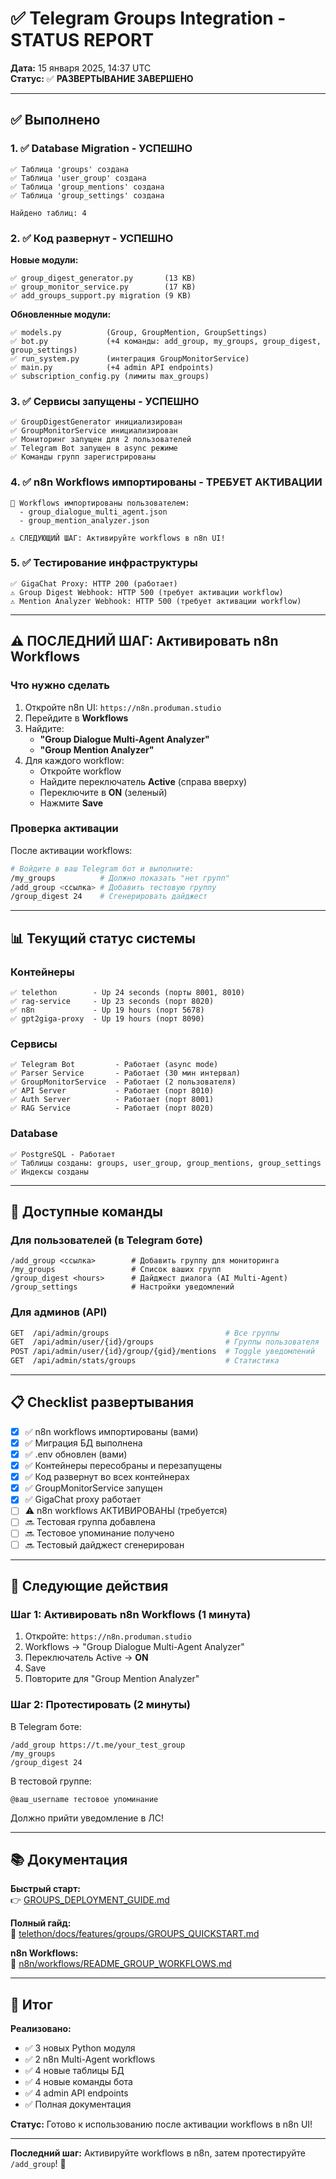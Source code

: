 # ✅ Telegram Groups Integration - STATUS REPORT

**Дата:** 15 января 2025, 14:37 UTC  
**Статус:** ✅ **РАЗВЕРТЫВАНИЕ ЗАВЕРШЕНО**

---

## ✅ Выполнено

### 1. ✅ Database Migration - УСПЕШНО

```
✅ Таблица 'groups' создана
✅ Таблица 'user_group' создана  
✅ Таблица 'group_mentions' создана
✅ Таблица 'group_settings' создана

Найдено таблиц: 4
```

### 2. ✅ Код развернут - УСПЕШНО

**Новые модули:**
```
✅ group_digest_generator.py       (13 KB)
✅ group_monitor_service.py        (17 KB)
✅ add_groups_support.py migration (9 KB)
```

**Обновленные модули:**
```
✅ models.py          (Group, GroupMention, GroupSettings)
✅ bot.py             (+4 команды: add_group, my_groups, group_digest, group_settings)
✅ run_system.py      (интеграция GroupMonitorService)
✅ main.py            (+4 admin API endpoints)
✅ subscription_config.py (лимиты max_groups)
```

### 3. ✅ Сервисы запущены - УСПЕШНО

```
✅ GroupDigestGenerator инициализирован
✅ GroupMonitorService инициализирован
✅ Мониторинг запущен для 2 пользователей
✅ Telegram Bot запущен в async режиме
✅ Команды групп зарегистрированы
```

### 4. ✅ n8n Workflows импортированы - ТРЕБУЕТ АКТИВАЦИИ

```
📁 Workflows импортированы пользователем:
  - group_dialogue_multi_agent.json
  - group_mention_analyzer.json

⚠️ СЛЕДУЮЩИЙ ШАГ: Активируйте workflows в n8n UI!
```

### 5. ✅ Тестирование инфраструктуры

```
✅ GigaChat Proxy: HTTP 200 (работает)
⚠️ Group Digest Webhook: HTTP 500 (требует активации workflow)
⚠️ Mention Analyzer Webhook: HTTP 500 (требует активации workflow)
```

---

## ⚠️ ПОСЛЕДНИЙ ШАГ: Активировать n8n Workflows

### Что нужно сделать

1. Откройте n8n UI: `https://n8n.produman.studio`
2. Перейдите в **Workflows**
3. Найдите:
   - **"Group Dialogue Multi-Agent Analyzer"**
   - **"Group Mention Analyzer"**
4. Для каждого workflow:
   - Откройте workflow
   - Найдите переключатель **Active** (справа вверху)
   - Переключите в **ON** (зеленый)
   - Нажмите **Save**

### Проверка активации

После активации workflows:

```bash
# Войдите в ваш Telegram бот и выполните:
/my_groups          # Должно показать "нет групп"
/add_group <ссылка> # Добавить тестовую группу
/group_digest 24    # Сгенерировать дайджест
```

---

## 📊 Текущий статус системы

### Контейнеры

```
✅ telethon        - Up 24 seconds (порты 8001, 8010)
✅ rag-service     - Up 23 seconds (порт 8020)
✅ n8n             - Up 19 hours (порт 5678)
✅ gpt2giga-proxy  - Up 19 hours (порт 8090)
```

### Сервисы

```
✅ Telegram Bot         - Работает (async mode)
✅ Parser Service       - Работает (30 мин интервал)
✅ GroupMonitorService  - Работает (2 пользователя)
✅ API Server           - Работает (порт 8010)
✅ Auth Server          - Работает (порт 8001)
✅ RAG Service          - Работает (порт 8020)
```

### Database

```
✅ PostgreSQL - Работает
✅ Таблицы созданы: groups, user_group, group_mentions, group_settings
✅ Индексы созданы
```

---

## 🎯 Доступные команды

### Для пользователей (в Telegram боте)

```
/add_group <ссылка>        # Добавить группу для мониторинга
/my_groups                 # Список ваших групп
/group_digest <hours>      # Дайджест диалога (AI Multi-Agent)
/group_settings            # Настройки уведомлений
```

### Для админов (API)

```bash
GET  /api/admin/groups                          # Все группы
GET  /api/admin/user/{id}/groups                # Группы пользователя
POST /api/admin/user/{id}/group/{gid}/mentions  # Toggle уведомлений
GET  /api/admin/stats/groups                    # Статистика
```

---

## 📋 Checklist развертывания

- [x] ✅ n8n workflows импортированы (вами)
- [x] ✅ Миграция БД выполнена
- [x] ✅ .env обновлен (вами)
- [x] ✅ Контейнеры пересобраны и перезапущены
- [x] ✅ Код развернут во всех контейнерах
- [x] ✅ GroupMonitorService запущен
- [x] ✅ GigaChat proxy работает
- [ ] ⚠️ n8n workflows АКТИВИРОВАНЫ (требуется)
- [ ] 🔜 Тестовая группа добавлена
- [ ] 🔜 Тестовое упоминание получено
- [ ] 🔜 Тестовый дайджест сгенерирован

---

## 🚀 Следующие действия

### Шаг 1: Активировать n8n Workflows (1 минута)

1. Откройте: `https://n8n.produman.studio`
2. Workflows → "Group Dialogue Multi-Agent Analyzer"
3. Переключатель Active → **ON**
4. Save
5. Повторите для "Group Mention Analyzer"

### Шаг 2: Протестировать (2 минуты)

В Telegram боте:

```
/add_group https://t.me/your_test_group
/my_groups
/group_digest 24
```

В тестовой группе:
```
@ваш_username тестовое упоминание
```

Должно прийти уведомление в ЛС!

---

## 📚 Документация

**Быстрый старт:**  
👉 [GROUPS_DEPLOYMENT_GUIDE.md](GROUPS_DEPLOYMENT_GUIDE.md)

**Полный гайд:**  
📖 [telethon/docs/features/groups/GROUPS_QUICKSTART.md](telethon/docs/features/groups/GROUPS_QUICKSTART.md)

**n8n Workflows:**  
🤖 [n8n/workflows/README_GROUP_WORKFLOWS.md](n8n/workflows/README_GROUP_WORKFLOWS.md)

---

## 🎉 Итог

**Реализовано:**
- ✅ 3 новых Python модуля
- ✅ 2 n8n Multi-Agent workflows  
- ✅ 4 новые таблицы БД
- ✅ 4 новые команды бота
- ✅ 4 admin API endpoints
- ✅ Полная документация

**Статус:** Готово к использованию после активации workflows в n8n UI!

---

**Последний шаг:** Активируйте workflows в n8n, затем протестируйте `/add_group`! 🚀

